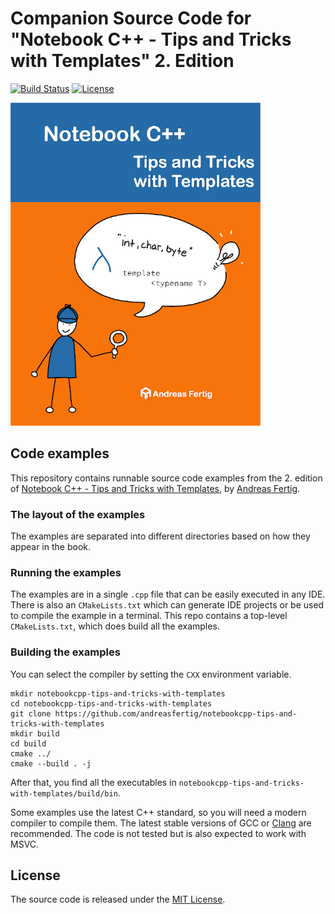 # Companion Source Code for "Notebook C++ - Tips and Tricks with Templates" 2. Edition

[![Build Status](https://github.com/andreasfertig/notebookcpp-tips-and-tricks-with-templates/workflows/ci/badge.svg)](https://github.com/andreasfertig/notebookcpp-tips-and-tricks-with-templates/actions/) [![License](https://img.shields.io/badge/license-MIT-blue.svg)](/LICENSE.txt)

![Book cover](.artwork/cover.png)

## Code examples

This repository contains runnable source code examples from the 2. edition of [Notebook C++ - Tips and Tricks with Templates](https://andreasfertig.com/books/notebookcpp-tips-and-tricks-with-templates/), by [Andreas Fertig](https://andreasfertig.com).

### The layout of the examples

The examples are separated into different directories based on how they appear in the book.

### Running the examples

The examples are in a single `.cpp` file that can be easily executed in any IDE. There is also an `CMakeLists.txt` which can generate IDE projects or be used to compile the example in a terminal.
This repo contains a top-level `CMakeLists.txt`, which does build all the examples.

### Building the examples

You can select the compiler by setting the `CXX` environment variable.

```
mkdir notebookcpp-tips-and-tricks-with-templates
cd notebookcpp-tips-and-tricks-with-templates
git clone https://github.com/andreasfertig/notebookcpp-tips-and-tricks-with-templates
mkdir build
cd build
cmake ../
cmake --build . -j
```

After that, you find all the executables in `notebookcpp-tips-and-tricks-with-templates/build/bin`.

Some examples use the latest C++ standard, so you will need a modern compiler to compile them. The latest stable versions of GCC or [Clang](https://releases.llvm.org/) are recommended. The code is not tested but is also expected to work with MSVC.

## License

The source code is released under the [MIT License](/LICENSE.txt).
